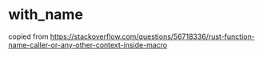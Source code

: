 # with_name
copied from https://stackoverflow.com/questions/56718336/rust-function-name-caller-or-any-other-context-inside-macro
